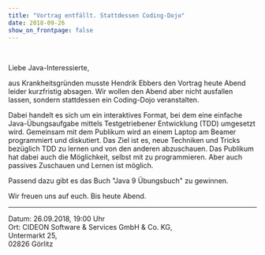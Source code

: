 ```yaml
---
title: "Vortrag entfällt. Stattdessen Coding-Dojo"
date: 2018-09-26
show_on_frontpage: false
---
```


<br/>

Liebe Java-Interessierte,

aus Krankheitsgründen musste Hendrik Ebbers den Vortrag heute Abend leider kurzfristig absagen.
Wir wollen den Abend aber nicht ausfallen lassen, sondern stattdessen ein Coding-Dojo veranstalten.

Dabei handelt es sich um ein interaktives Format, bei dem eine einfache Java-Übungsaufgabe mittels Testgetriebener Entwicklung (TDD)
umgesetzt wird. Gemeinsam mit dem Publikum wird an einem Laptop am Beamer programmiert und diskutiert.
Das Ziel ist es, neue Techniken und Tricks bezüglich TDD zu lernen und von den anderen abzuschauen.
Das Publikum hat dabei auch die Möglichkeit, selbst mit zu programmieren. Aber auch passives Zuschauen und Lernen ist möglich.

Passend dazu gibt es das Buch "Java 9 Übungsbuch" zu gewinnen.

Wir freuen uns auf euch. Bis heute Abend.

---

Datum: 26.09.2018, 19:00 Uhr  
Ort: CIDEON Software & Services GmbH & Co. KG,  
Untermarkt 25,  
02826 Görlitz
